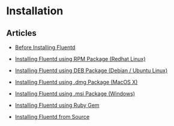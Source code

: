 # Installation


## Articles
-   [Before Installing Fluentd](/v1.0/articles/before-install)


-   [Installing Fluentd using RPM Package (Redhat
    Linux)](/v1.0/articles/install-by-rpm)


-   [Installing Fluentd using DEB Package (Debian / Ubuntu
    Linux)](/v1.0/articles/install-by-deb)


-   [Installing Fluentd using .dmg Package
    (MacOS X)](/v1.0/articles/install-by-dmg)


-   [Installing Fluentd using .msi Package
    (Windows)](/v1.0/articles/install-by-msi)


-   [Installing Fluentd using Ruby Gem](/v1.0/articles/install-by-gem)


-   [Installing Fluentd from Source](/v1.0/articles/install-from-source)




